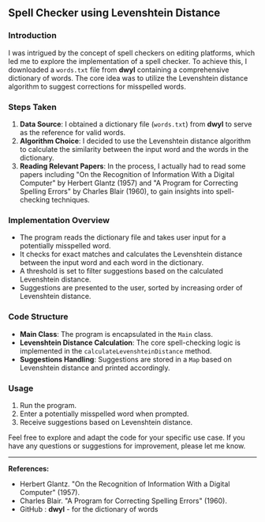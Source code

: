 ## Spell Checker using Levenshtein Distance

### Introduction
I was intrigued by the concept of spell checkers on editing platforms, which led me to explore the implementation of a spell checker. To achieve this, I downloaded a `words.txt` file from **dwyl** containing a comprehensive dictionary of words. The core idea was to utilize the Levenshtein distance algorithm to suggest corrections for misspelled words.

### Steps Taken
1. **Data Source**: I obtained a dictionary file (`words.txt`) from **dwyl** to serve as the reference for valid words.
2. **Algorithm Choice**: I decided to use the  Levenshtein distance algorithm to calculate the similarity between the input word and the words in the dictionary.
3. **Reading Relevant Papers**: In the process, I actually  had to read some papers including "On the Recognition of Information With a Digital Computer" by Herbert Glantz (1957) and "A Program for Correcting Spelling Errors" by Charles Blair (1960), to gain insights into spell-checking techniques.

### Implementation Overview
- The program reads the dictionary file and takes user input for a potentially misspelled word.
- It checks for exact matches and calculates the Levenshtein distance between the input word and each word in the dictionary.
- A threshold is set to filter suggestions based on the calculated Levenshtein distance.
- Suggestions are presented to the user, sorted by increasing order of Levenshtein distance.

### Code Structure
- **Main Class**: The program is encapsulated in the `Main` class.
- **Levenshtein Distance Calculation**: The core spell-checking logic is implemented in the `calculateLevenshteinDistance` method.
- **Suggestions Handling**: Suggestions are stored in a `Map` based on Levenshtein distance and printed accordingly.

### Usage
1. Run the program.
2. Enter a potentially misspelled word when prompted.
3. Receive suggestions based on Levenshtein distance.

Feel free to explore and adapt the code for your specific use case. If you have any questions or suggestions for improvement, please let me know.

---

**References:**
- Herbert Glantz. "On the Recognition of Information With a Digital Computer" (1957).
- Charles Blair. "A Program for Correcting Spelling Errors" (1960).
- GitHub : **dwyl** - for the dictionary of words
